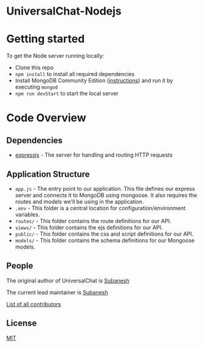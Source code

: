 # UniversalChat-Nodejs

# Getting started

To get the Node server running locally:

- Clone this repo
- `npm install` to install all required dependencies
- Install MongoDB Community Edition ([instructions](https://docs.mongodb.com/manual/installation/#tutorials)) and run it by executing `mongod`
- `npm run devStart` to start the local server

# Code Overview

## Dependencies

- [expressjs](https://github.com/expressjs/express) - The server for handling and routing HTTP requests

## Application Structure

- `app.js` - The entry point to our application. This file defines our express server and connects it to MongoDB using mongoose. It also requires the routes and models we'll be using in the application.
- `.env` - This folder is a central location for configuration/environment variables.
- `routes/` - This folder contains the route definitions for our API.
- `views/` - This folder contains the ejs definitions for our API.
- `public/` - This folder contains the css and script definitions for our API.
- `models/` - This folder contains the schema definitions for our Mongoose models.

## People

The original author of UniversalChat is [Subanesh](https://github.com/subanesh-swe)

The current lead maintainer is [Subanesh](https://github.com/subanesh-swe)

[List of all contributors](https://github.com/subanesh-swe/graphs/contributors)

## License

  [MIT](LICENSE)